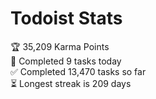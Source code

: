 
# Todoist Stats

<!-- TODO-IST:START -->
🏆  35,209 Karma Points           
🌸  Completed 9 tasks today           
✅  Completed 13,470 tasks so far           
⏳  Longest streak is 209 days
<!-- TODO-IST:END -->
